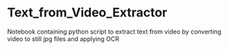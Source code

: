 # Text_from_Video_Extractor
Notebook containing python script to extract text from video by converting video to still jpg files and applying OCR
